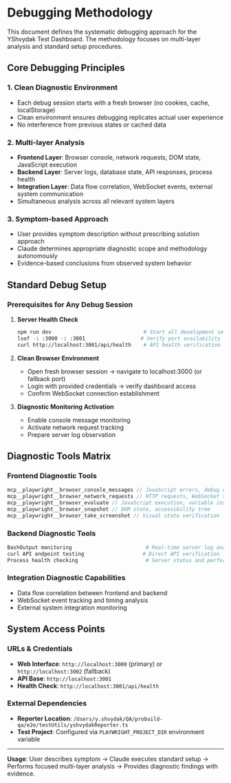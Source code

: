 # Debugging Methodology

This document defines the systematic debugging approach for the YShvydak Test Dashboard. The methodology focuses on multi-layer analysis and standard setup procedures.

## Core Debugging Principles

### 1. Clean Diagnostic Environment

-   Each debug session starts with a fresh browser (no cookies, cache, localStorage)
-   Clean environment ensures debugging replicates actual user experience
-   No interference from previous states or cached data

### 2. Multi-layer Analysis

-   **Frontend Layer**: Browser console, network requests, DOM state, JavaScript execution
-   **Backend Layer**: Server logs, database state, API responses, process health
-   **Integration Layer**: Data flow correlation, WebSocket events, external system communication
-   Simultaneous analysis across all relevant system layers

### 3. Symptom-based Approach

-   User provides symptom description without prescribing solution approach
-   Claude determines appropriate diagnostic scope and methodology autonomously
-   Evidence-based conclusions from observed system behavior

## Standard Debug Setup

### Prerequisites for Any Debug Session

1. **Server Health Check**

    ```bash
    npm run dev                              # Start all development servers
    lsof -i :3000 -i :3001                  # Verify port availability
    curl http://localhost:3001/api/health    # API health verification
    ```

2. **Clean Browser Environment**

    - Open fresh browser session → navigate to localhost:3000 (or fallback port)
    - Login with provided credentials → verify dashboard access
    - Confirm WebSocket connection establishment

3. **Diagnostic Monitoring Activation**
    - Enable console message monitoring
    - Activate network request tracking
    - Prepare server log observation

## Diagnostic Tools Matrix

### Frontend Diagnostic Tools

```javascript
mcp__playwright__browser_console_messages // JavaScript errors, debug output
mcp__playwright__browser_network_requests // HTTP requests, WebSocket traffic
mcp__playwright__browser_evaluate // JavaScript execution, variable inspection
mcp__playwright__browser_snapshot // DOM state, accessibility tree
mcp__playwright__browser_take_screenshot // Visual state verification
```

### Backend Diagnostic Tools

```bash
BashOutput monitoring                        # Real-time server log analysis
curl API endpoint testing                   # Direct API verification
Process health checking                      # Server status and performance
```

### Integration Diagnostic Capabilities

-   Data flow correlation between frontend and backend
-   WebSocket event tracking and timing analysis
-   External system integration monitoring

## System Access Points

### URLs & Credentials

-   **Web Interface**: `http://localhost:3000` (primary) or `http://localhost:3002` (fallback)
-   **API Base**: `http://localhost:3001`
-   **Health Check**: `http://localhost:3001/api/health`

### External Dependencies

-   **Reporter Location**: `/Users/y.shvydak/QA/probuild-qa/e2e/testUtils/yshvydakReporter.ts`
-   **Test Project**: Configured via `PLAYWRIGHT_PROJECT_DIR` environment variable

---

**Usage**: User describes symptom → Claude executes standard setup → Performs focused multi-layer analysis → Provides diagnostic findings with evidence.
